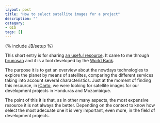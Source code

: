 ```yaml
---
layout: post
title: "How to select satellite images for a project"
description: ""
category: 
- GIS
tags: []
---
```

{% include JB/setup %}

This short entry is for sharing [an useful resource](http://satsummit.github.io/landscape). It came to me through [brunosan](http://brunosan.eu) and it is a tool developed by the [World Bank](http://worldbank.org). 

The purpose it is to get an overview about the nowdays technologies to explore the planet by means of satellites, comparing the different services taking into account several characteristics. Just at the moment of finding this resource, in [iCarto](http://icarto.es), we were looking for satellite images for our development projects in Honduras and Mozambique.

The point of this it is that, as in other many aspects, the most expensive resource it is not always the better. Depending on the context to know how select the most adecuate one it is very important, even more, in the field of development projects.
